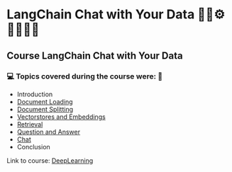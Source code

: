 # LangChain Chat with Your Data 🤖🎲⚙️🤯👨🏻‍💻
## Course LangChain Chat with Your Data
### 💻 Topics covered during the course were: 🚀

- Introduction
- [Document Loading](https://github.com/romulovieira777/LangChain_Chat_with_Your_Data/tree/main/01_Document_Loading)
- [Document Splitting](https://github.com/romulovieira777/LangChain_Chat_with_Your_Data/tree/main/02_Document_Splitting)
- [Vectorstores and Embeddings](https://github.com/romulovieira777/LangChain_Chat_with_Your_Data/tree/main/03_Vectorstores_and_Embeddings)
- [Retrieval](https://github.com/romulovieira777/LangChain_Chat_with_Your_Data/tree/main/04_Retrieval)
- [Question and Answer](https://github.com/romulovieira777/LangChain_Chat_with_Your_Data/tree/main/05_Question_and_Answer)
- [Chat](https://github.com/romulovieira777/LangChain_Chat_with_Your_Data/tree/main/06_Chat)
- Conclusion

Link to course: [DeepLearning](https://www.deeplearning.ai/short-courses/langchain-chat-with-your-data/)